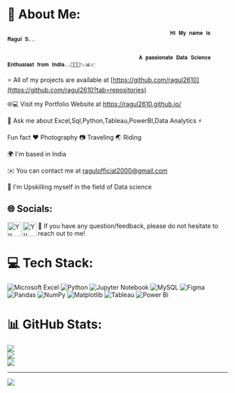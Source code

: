 # 💫 About Me:
                                                        𝐇𝐢 𝐌𝐲 𝐧𝐚𝐦𝐞 𝐢𝐬 𝐑𝐚𝐠𝐮𝐥 𝐒..                                            
                                                        
                                                        
                                              𝐀 𝐩𝐚𝐬𝐬𝐢𝐨𝐧𝐚𝐭𝐞 𝐃𝐚𝐭𝐚 𝐒𝐜𝐢𝐞𝐧𝐜𝐞 𝐄𝐧𝐭𝐡𝐮𝐬𝐢𝐚𝐬𝐭 𝐟𝐫𝐨𝐦 𝐈𝐧𝐝𝐢𝐚..👩🏻‍💻📉📊📈 

⭐ All of my projects are available at [https://github.com/ragul2610](https://github.com/ragul2610?tab=repositories)

🌐💻  Visit my Portfolio Website at https://ragul2610.github.io/

 
 💬 Ask me about Excel,Sql,Python,Tableau,PowerBI,Data Analytics ⚡ 

 
  Fun fact ♥️ Photography 📷 Traveling 🌏 Riding

  
  🌍  I'm based in India<br>
  
  ✉️ You can contact me at ragulofficial2000@gmail.com<br>
  
  🧠  I'm Upskilling myself in the field of Data science


## 🌐 Socials:
<a href="https://www.linkedin.com/in/ragul26/"><img align="left" src="https://raw.githubusercontent.com/yushi1007/yushi1007/main/images/linkedin.svg" alt="Yu Shi | LinkedIn" width="32px"/></a>
<a href="https://instagram.com/___r.a.g.u.l.__/"><img align="left" src="https://raw.githubusercontent.com/yushi1007/yushi1007/main/images/instagram.svg" alt="Yu Shi | Instagram" width="32px"/></a>
💬 If you have any question/feedback, please do not hesitate to reach out to me!


# 💻 Tech Stack:
![Microsoft Excel](https://img.shields.io/badge/Microsoft_Excel-217346?style=for-the-badge&logo=microsoft-excel&logoColor=white) ![Python](https://img.shields.io/badge/python-3670A0?style=for-the-badge&logo=python&logoColor=ffdd54) ![Jupyter Notebook](https://img.shields.io/badge/jupyter-%23FA0E00.svg?style=for-the-badge&logo=jupyter&logoColor=orange) ![MySQL](https://img.shields.io/badge/mysql-%2300000f.svg?style=for-the-badge&logo=mysql&logoColor=blue) ![Figma](https://img.shields.io/badge/figma-%23F24E1E.svg?style=for-the-badge&logo=figma&logoColor=white) ![Pandas](https://img.shields.io/badge/pandas-%23150458.svg?style=for-the-badge&logo=pandas&logoColor=white) ![NumPy](https://img.shields.io/badge/numpy-%23013243.svg?style=for-the-badge&logo=numpy&logoColor=white) ![Matplotlib](https://img.shields.io/badge/Matplotlib-%23ffffff.svg?style=for-the-badge&logo=Matplotlib&logoColor=black) ![Tableau](https://img.shields.io/badge/Tableau-E97627?style=for-the-badge&logo=Tableau&logoColor=blue) ![Power Bi](https://img.shields.io/badge/power_bi-F2C811?style=for-the-badge&logo=powerbi&logoColor=black)


# 📊 GitHub Stats:
![](https://github-readme-stats.vercel.app/api?username=ragul2610&theme=dark&hide_border=false&include_all_commits=false&count_private=false)<br/>
![](https://github-readme-streak-stats.herokuapp.com/?user=ragul2610&theme=dark&hide_border=false)<br/>
![](https://github-readme-stats.vercel.app/api/top-langs/?username=ragul2610&theme=dark&hide_border=false&include_all_commits=false&count_private=false&layout=compact)

---
[![](https://visitcount.itsvg.in/api?id=ragul2610&icon=7&color=1)](https://visitcount.itsvg.in)

<!-- Proudly created with GPRM ( https://gprm.itsvg.in ) -->
